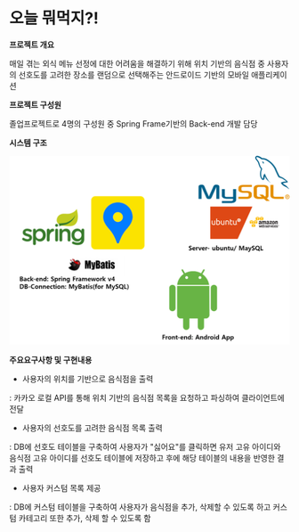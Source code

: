 # 오늘 뭐먹지?!

**프로젝트 개요**

매일 겪는 외식 메뉴 선정에 대한 어려움을 해결하기 위해 위치 기반의 음식점 중 사용자의 선호도를 고려한 장소를 랜덤으로 선택해주는 안드로이드 기반의 모바일 애플리케이션 



**프로젝트 구성원**

졸업프로젝트로 4명의 구성원 중 Spring Frame기반의 Back-end 개발 담당



**시스템 구조**

![system-architecture](https://github.com/SeoJaeyeon/foodSelector/blob/master/img/system-architecture.PNG?raw=true)



**주요요구사항 및 구현내용**

- 사용자의 위치를 기반으로 음식점을 출력

: 카카오 로컬 API를 통해 위치 기반의 음식점 목록을 요청하고 파싱하여 클라이언트에 전달

- 사용자의 선호도를 고려한 음식점 목록 출력

: DB에 선호도 테이블을 구축하여 사용자가 "싫어요"를 클릭하면 유저 고유 아이디와 음식점 고유 아이디를 선호도 테이블에 저장하고 후에 해당 테이블의 내용을 반영한 결과 출력

- 사용자 커스텀 목록 제공

: DB에 커스텀 테이블을 구축하여 사용자가 음식점을 추가, 삭제할 수 있도록 하고 커스텀 카테고리 또한 추가, 삭제 할 수 있도록 함

